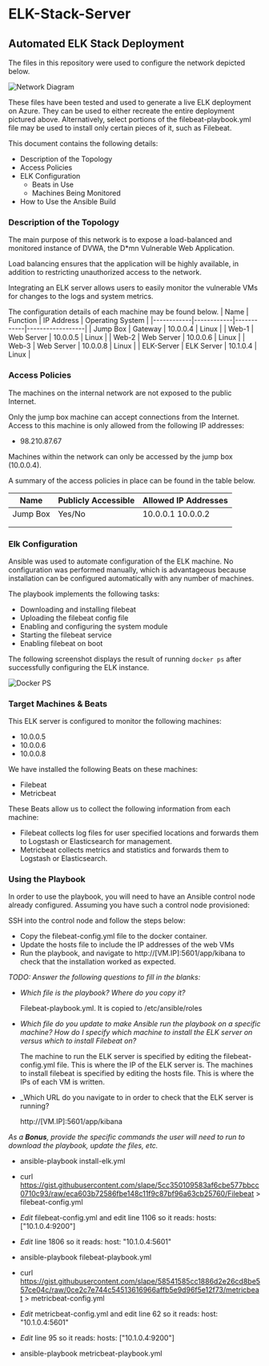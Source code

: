 # ELK-Stack-Server
## Automated ELK Stack Deployment

The files in this repository were used to configure the network depicted below.

![Network Diagram](Images\Network_Diagram.png)

These files have been tested and used to generate a live ELK deployment on Azure. They can be used to either recreate the entire deployment pictured above. Alternatively, select portions of the filebeat-playbook.yml file may be used to install only certain pieces of it, such as Filebeat.

This document contains the following details:
- Description of the Topology
- Access Policies
- ELK Configuration
  - Beats in Use
  - Machines Being Monitored
- How to Use the Ansible Build


### Description of the Topology

The main purpose of this network is to expose a load-balanced and monitored instance of DVWA, the D*mn Vulnerable Web Application.

Load balancing ensures that the application will be highly available, in addition to restricting unauthorized access to the network.

Integrating an ELK server allows users to easily monitor the vulnerable VMs for changes to the logs and system metrics.

The configuration details of each machine may be found below.
| Name       | Function   | IP Address | Operating System |
|------------|------------|------------|------------------|
| Jump Box   | Gateway    | 10.0.0.4   | Linux            |
| Web-1      | Web Server | 10.0.0.5   | Linux            |
| Web-2      | Web Server | 10.0.0.6   | Linux            |
| Web-3      | Web Server | 10.0.0.8   | Linux            |
| ELK-Server | ELK Server | 10.1.0.4   | Linux            |
### Access Policies

The machines on the internal network are not exposed to the public Internet. 

Only the jump box machine can accept connections from the Internet. Access to this machine is only allowed from the following IP addresses:
- 98.210.87.67

Machines within the network can only be accessed by the jump box (10.0.0.4).

A summary of the access policies in place can be found in the table below.

| Name     | Publicly Accessible | Allowed IP Addresses |
|----------|---------------------|----------------------|
| Jump Box | Yes/No              | 10.0.0.1 10.0.0.2    |
|          |                     |                      |
|          |                     |                      |

### Elk Configuration

Ansible was used to automate configuration of the ELK machine. No configuration was performed manually, which is advantageous because installation can be configured automatically with any number of machines.

The playbook implements the following tasks:
- Downloading and installing filebeat
- Uploading the filebeat config file
- Enabling and configuring  the system module
- Starting the filebeat service
- Enabling filebeat on boot

The following screenshot displays the result of running `docker ps` after successfully configuring the ELK instance.

![Docker PS](Images/docker_ps.png)

### Target Machines & Beats
This ELK server is configured to monitor the following machines:
- 10.0.0.5
- 10.0.0.6
- 10.0.0.8

We have installed the following Beats on these machines:
- Filebeat
- Metricbeat

These Beats allow us to collect the following information from each machine:
- Filebeat collects log files for user specified locations and forwards them to Logstash or Elasticsearch for management.
- Metricbeat collects metrics and statistics and forwards them to Logstash or Elasticsearch.

### Using the Playbook
In order to use the playbook, you will need to have an Ansible control node already configured. Assuming you have such a control node provisioned: 

SSH into the control node and follow the steps below:
- Copy the filebeat-config.yml file to the docker container.
- Update the hosts file to include the IP addresses of the web VMs
- Run the playbook, and navigate to http://[VM.IP]:5601/app/kibana to check that the installation worked as expected.

_TODO: Answer the following questions to fill in the blanks:_
- _Which file is the playbook? Where do you copy it?_

	Filebeat-playbook.yml. It is copied to /etc/ansible/roles

- _Which file do you update to make Ansible run the playbook on a specific machine? How do I specify which machine to install the ELK server on versus which to install Filebeat on?_

	The machine to run the ELK server is specified by editing the filebeat-config.yml file. This is where the IP of the ELK server is. The machines to install filebeat is specified by editing the hosts file. This is where the IPs of each VM is written.

- _Which URL do you navigate to in order to check that the ELK server is running?

	http://[VM.IP]:5601/app/kibana


_As a **Bonus**, provide the specific commands the user will need to run to download the playbook, update the files, etc._

- ansible-playbook install-elk.yml

- curl https://gist.githubusercontent.com/slape/5cc350109583af6cbe577bbcc0710c93/raw/eca603b72586fbe148c11f9c87bf96a63cb25760/Filebeat > filebeat-config.yml

- *Edit* filebeat-config.yml and edit line 1106 so it reads: hosts: ["10.1.0.4:9200"]
- *Edit* line 1806 so it reads:                         host: "10.1.0.4:5601"
- ansible-playbook filebeat-playbook.yml
- curl https://gist.githubusercontent.com/slape/58541585cc1886d2e26cd8be557ce04c/raw/0ce2c7e744c54513616966affb5e9d96f5e12f73/metricbeat > metricbeat-config.yml
- *Edit* metricbeat-config.yml  and edit line 62 so it reads: host: "10.1.0.4:5601"
- *Edit* line 95 so it reads:                    hosts: ["10.1.0.4:9200"]
- ansible-playbook metricbeat-playbook.yml
